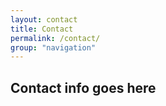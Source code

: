 ```yaml
---
layout: contact
title: Contact
permalink: /contact/
group: "navigation"
---
```


## Contact info goes here
